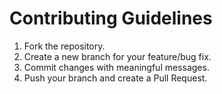 # Contributing Guidelines

1. Fork the repository.
2. Create a new branch for your feature/bug fix.
3. Commit changes with meaningful messages.
4. Push your branch and create a Pull Request.

